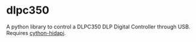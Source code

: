 # dlpc350
A python library to control a DLPC350 DLP Digital Controller through USB.
Requires [cython-hidapi](https://github.com/trezor/cython-hidapi).
